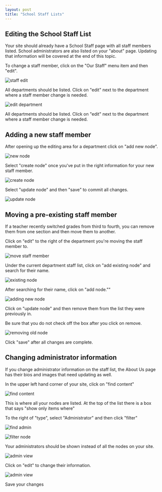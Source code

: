 ```yaml
---
layout: post
title: "School Staff Lists"
---
```


## Editing the School Staff List

Your site should already have a School Staff page with all staff members listed. School administrators are also listed on your "about" page. Updating that information will be covered at the end of this topic. 

To change a staff member, click on the "Our Staff" menu item and then "edit".

![staff edit](/schoolsites-help/images/staff/our-staff-edit.png)

All departments should be listed. Click on "edit" next to the department where a staff member change is needed. 

![edit department](/schoolsites-help/images/staff/edit-department.png)

All departments should be listed. Click on "edit" next to the department where a staff member change is needed. 

## Adding a new staff member

After opening up the editing area for a department click on "add new node".

![new node](/schoolsites-help/images/staff/new-staff-node.png)

Select "create node" once you've put in the right information for your new staff member.

![create node](/schoolsites-help/images/staff/create-node.png)

Select "update node" and then "save" to commit all changes. 

![update node](/schoolsites-help/images/staff/update-node.png)

## Moving a pre-existing staff member

If a teacher recently switched grades from third to fourth, you can remove them from one section and then move them to another.

Click on "edit" to the right of the department you're moving the staff member to. 

![move staff member](/schoolsites-help/images/staff/move-grade.png)

Under the current department staff list, click on "add existing node" and search for their name. 

![existing node](/schoolsites-help/images/staff/existing-staff-node.png)

After searching for their name, click on "add node.""

![adding new node](/schoolsites-help/images/staff/move-staff.png)

Click on "update node" and then remove them from the list they were previously in.

Be sure that you do not check off the box after you click on remove.

![removing old node](/schoolsites-help/images/staff/old-staff.png)

Click "save" after all changes are complete.

## Changing administrator information

If you change administrator information on the staff list, the About Us page has their bios and images that need updating as well. 

In the upper left hand corner of your site, click on "find content"

![find content](/schoolsites-help/images/staff/find-content.png)

This is where all your nodes are listed. At the top of the list there is a box that says "show only items where"

To the right of "type", select "Administrator" and then click "filter"

![find admin](/schoolsites-help/images/staff/find-admin.png)

![filter node](/schoolsites-help/images/staff/filter-node.png)

Your administrators should be shown instead of all the nodes on your site.

![admin view](/schoolsites-help/images/staff/admin-only-view.png)

Click on "edit" to change their information. 

![admin view](/schoolsites-help/images/staff/edit-admin.png)

Save your changes  